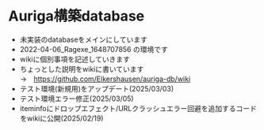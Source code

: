 # Auriga構築database<br>
* 未実装のdatabaseをメインにしています<br>
* 2022-04-06_Ragexe_1648707856 の環境です<br>
* wikiに個別事項を記述していきます<br>
* ちょっとした説明をwikiに書いています<br>
→　https://github.com/Elkershausen/auriga-db/wiki<br>
* テスト環境(新規用)をアップデート(2025/03/03)<br>
* テスト環境エラー修正(2025/03/05)<br>
* iteminfoにドロップエフェクト/URLクラッシュエラー回避を追加するコードをwikiに公開(2025/02/19)<br>
